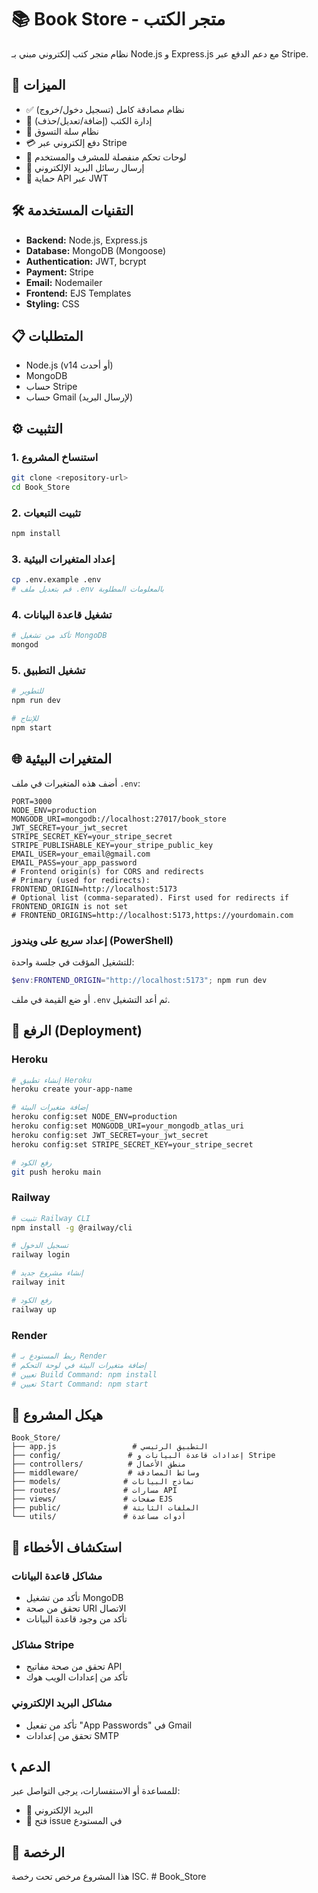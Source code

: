 # 📚 Book Store - متجر الكتب

نظام متجر كتب إلكتروني مبني بـ Node.js و Express.js مع دعم الدفع عبر Stripe.

## 🚀 الميزات

- ✅ نظام مصادقة كامل (تسجيل دخول/خروج)
- 📖 إدارة الكتب (إضافة/تعديل/حذف)
- 🛒 نظام سلة التسوق
- 💳 دفع إلكتروني عبر Stripe
- 👥 لوحات تحكم منفصلة للمشرف والمستخدم
- 📧 إرسال رسائل البريد الإلكتروني
- 🔐 حماية API عبر JWT

## 🛠️ التقنيات المستخدمة

- **Backend:** Node.js, Express.js
- **Database:** MongoDB (Mongoose)
- **Authentication:** JWT, bcrypt
- **Payment:** Stripe
- **Email:** Nodemailer
- **Frontend:** EJS Templates
- **Styling:** CSS

## 📋 المتطلبات

- Node.js (v14 أو أحدث)
- MongoDB
- حساب Stripe
- حساب Gmail (لإرسال البريد)

## ⚙️ التثبيت

### 1. استنساخ المشروع
```bash
git clone <repository-url>
cd Book_Store
```

### 2. تثبيت التبعيات
```bash
npm install
```

### 3. إعداد المتغيرات البيئية
```bash
cp .env.example .env
# قم بتعديل ملف .env بالمعلومات المطلوبة
```

### 4. تشغيل قاعدة البيانات
```bash
# تأكد من تشغيل MongoDB
mongod
```

### 5. تشغيل التطبيق
```bash
# للتطوير
npm run dev

# للإنتاج
npm start
```

## 🌐 المتغيرات البيئية

أضف هذه المتغيرات في ملف `.env`:

```env
PORT=3000
NODE_ENV=production
MONGODB_URI=mongodb://localhost:27017/book_store
JWT_SECRET=your_jwt_secret
STRIPE_SECRET_KEY=your_stripe_secret
STRIPE_PUBLISHABLE_KEY=your_stripe_public_key
EMAIL_USER=your_email@gmail.com
EMAIL_PASS=your_app_password
# Frontend origin(s) for CORS and redirects
# Primary (used for redirects):
FRONTEND_ORIGIN=http://localhost:5173
# Optional list (comma-separated). First used for redirects if FRONTEND_ORIGIN is not set
# FRONTEND_ORIGINS=http://localhost:5173,https://yourdomain.com
```

### إعداد سريع على ويندوز (PowerShell)

للتشغيل المؤقت في جلسة واحدة:

```powershell
$env:FRONTEND_ORIGIN="http://localhost:5173"; npm run dev
```

أو ضع القيمة في ملف `.env` ثم أعد التشغيل.

## 🚀 الرفع (Deployment)

### Heroku
```bash
# إنشاء تطبيق Heroku
heroku create your-app-name

# إضافة متغيرات البيئة
heroku config:set NODE_ENV=production
heroku config:set MONGODB_URI=your_mongodb_atlas_uri
heroku config:set JWT_SECRET=your_jwt_secret
heroku config:set STRIPE_SECRET_KEY=your_stripe_secret

# رفع الكود
git push heroku main
```

### Railway
```bash
# تثبيت Railway CLI
npm install -g @railway/cli

# تسجيل الدخول
railway login

# إنشاء مشروع جديد
railway init

# رفع الكود
railway up
```

### Render
```bash
# ربط المستودع بـ Render
# إضافة متغيرات البيئة في لوحة التحكم
# تعيين Build Command: npm install
# تعيين Start Command: npm start
```

## 📁 هيكل المشروع

```
Book_Store/
├── app.js                 # التطبيق الرئيسي
├── config/               # إعدادات قاعدة البيانات و Stripe
├── controllers/          # منطق الأعمال
├── middleware/           # وسائط المصادقة
├── models/              # نماذج البيانات
├── routes/              # مسارات API
├── views/               # صفحات EJS
├── public/              # الملفات الثابتة
└── utils/               # أدوات مساعدة
```

## 🔧 استكشاف الأخطاء

### مشاكل قاعدة البيانات
- تأكد من تشغيل MongoDB
- تحقق من صحة URI الاتصال
- تأكد من وجود قاعدة البيانات

### مشاكل Stripe
- تحقق من صحة مفاتيح API
- تأكد من إعدادات الويب هوك

### مشاكل البريد الإلكتروني
- تأكد من تفعيل "App Passwords" في Gmail
- تحقق من إعدادات SMTP

## 📞 الدعم

للمساعدة أو الاستفسارات، يرجى التواصل عبر:
- 📧 البريد الإلكتروني
- 🐛 فتح issue في المستودع

## 📄 الرخصة

هذا المشروع مرخص تحت رخصة ISC. #   B o o k _ S t o r e 
 
 